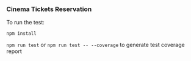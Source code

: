 
<h3>Cinema Tickets Reservation</h3>
<p>
To run the test:

```npm install```

```npm run test```  or ```npm run test -- --coverage``` to generate test coverage report

</p>